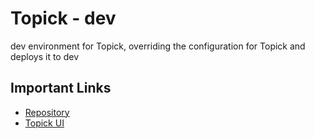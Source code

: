 # Topick - dev

dev environment for Topick, overriding the configuration for Topick and deploys it to dev

## Important Links

- [Repository](https://github.com/ExoKomodo/topick-dev)
- [Topick UI](https://dev.topick.fyi)

